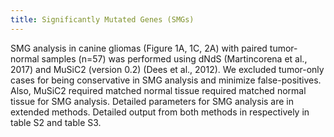 ```yaml
---
title: Significantly Mutated Genes (SMGs)
---
```


SMG analysis in canine gliomas (Figure 1A, 1C, 2A) with paired tumor-normal samples (n=57) was performed using dNdS (Martincorena et al., 2017) and MuSiC2 (version 0.2) (Dees et al., 2012). We excluded tumor-only cases for being conservative in SMG analysis and minimize false-positives. Also, MuSiC2 required matched normal tissue required matched normal tissue for SMG analysis. Detailed parameters for SMG analysis are in extended methods. Detailed output from both methods in respectively in table S2 and table S3.


